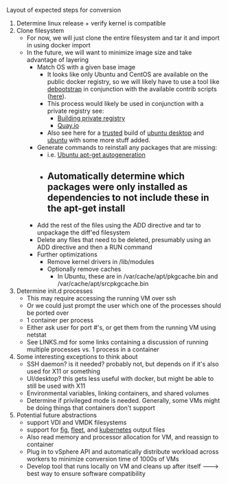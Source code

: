 Layout of expected steps for conversion

1. Determine linux release + verify kernel is compatible
2. Clone filesystem
    - For now, we will just clone the entire filesystem and tar it and import in using docker import
    - In the future, we will want to minimize image size and take advantage of layering
        - Match OS with a given base image
            - It looks like only Ubuntu and CentOS are available on the public docker registry, so we will likely
            have to use a tool like [debootstrap](https://wiki.debian.org/Debootstrap) in conjunction with the 
            available contrib scripts ([here](https://github.com/dotcloud/docker/tree/master/contrib)).
            - This process would likely be used in conjunction with a private registry see:
                - [Building private registry](http://blog.docker.com/2013/07/how-to-use-your-own-registry/)
                - [Quay.io](https://quay.io)
            - Also see here for a [trusted](http://blog.docker.com/2013/11/introducing-trusted-builds/) build of 
            [ubuntu desktop](http://dockerfile.github.io/#/ubuntu-desktop) and
            [ubuntu](http://dockerfile.github.io/#/ubuntu) with some more stuff added.
        - Generate commands to reinstall any packages that are missing:
            - i.e. [Ubuntu apt-get autogeneration](http://kracekumar.com/post/70198562577/autogenerate-dockerfile-from-ubuntu-image)
            - Automatically determine which packages were only installed as dependencies to not include these in the apt-get install
                -
        - Add the rest of the files using the ADD directive and tar to unpackage the diff'ed filesystem
        - Delete any files that need to be deleted, presumably using an ADD directive and then a RUN command
        - Further optimizations
            - Remove kernel drivers in /lib/modules
            - Optionally remove caches
                - In Ubuntu, these are in /var/cache/apt/pkgcache.bin and /var/cache/apt/srcpkgcache.bin
3. Determine init.d processes
    - This may require accessing the running VM over ssh
    - Or we could just prompt the user which one of the processes should be ported over
    - 1 container per process
    - Either ask user for port #'s, or get them from the running VM using netstat
    - See LINKS.md for some links containing a discussion of running multiple processes vs. 1 process in a container
4. Some interesting exceptions to think about
    - SSH daemon? is it needed? probably not, but depends on if it's also used for X11 or something
    - UI/desktop? this gets less useful with docker, but might be able to still be used with X11
    - Environmental variables, linking containers, and shared volumes
    - Determine if privileged mode is needed. Generally, some VMs might be doing things that containers don't support
5. Potential future abstractions
    - support VDI and VMDK filesystems
    - support for [fig](http://orchardup.github.io/fig/), [fleet](http://coreos.com/blog/cluster-level-container-orchestration/), and [kubernetes](https://github.com/GoogleCloudPlatform/kubernetes) output files
    - Also read memory and processor allocation for VM, and reassign to container
    - Plug in to vSphere API and automatically distribute workload across workers to minimize conversion time of 1000s of VMs
    - Develop tool that runs locally on VM and cleans up after itself ---> best way to ensure software compatibility
